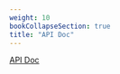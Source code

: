 ```yaml
---
weight: 10
bookCollapseSection: true
title: "API Doc"
---
```


[API Doc](/API%20Doc/html/index.html)
